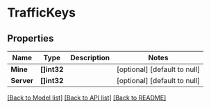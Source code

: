 # TrafficKeys

## Properties
Name | Type | Description | Notes
------------ | ------------- | ------------- | -------------
**Mine** | **[]int32** |  | [optional] [default to null]
**Server** | **[]int32** |  | [optional] [default to null]

[[Back to Model list]](../README.md#documentation-for-models) [[Back to API list]](../README.md#documentation-for-api-endpoints) [[Back to README]](../README.md)


